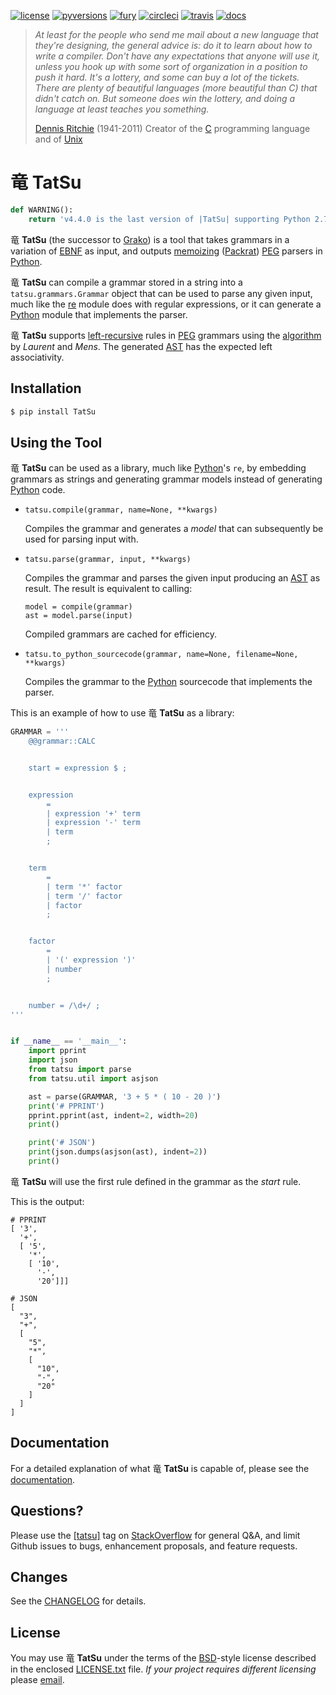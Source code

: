 [![license](https://img.shields.io/badge/license-BSD-blue.svg)](https://raw.githubusercontent.com/neogeny/tatsu/master/LICENSE.txt) [![pyversions](https://img.shields.io/pypi/pyversions/tatsu.svg)](https://pypi.python.org/pypi/tatsu) [![fury](https://badge.fury.io/py/tatsu.svg)](https://badge.fury.io/py/tatsu) [![circleci](https://circleci.com/gh/neogeny/TatSu.svg?style=shield)](https://circleci.com/gh/neogeny/TatSu) [![travis](https://secure.travis-ci.org/neogeny/TatSu.svg)](http://travis-ci.org/neogeny/TatSu) [![docs](https://readthedocs.org/projects/tatsu/badge/?version=stable)](http://tatsu.readthedocs.io/en/stable/)

> *At least for the people who send me mail about a new language that they're designing, the general advice is: do it to learn about how to write a compiler. Don't have any expectations that anyone will use it, unless you hook up with some sort of organization in a position to push it hard. It's a lottery, and some can buy a lot of the tickets. There are plenty of beautiful languages (more beautiful than C) that didn't catch on. But someone does win the lottery, and doing a language at least teaches you something.*
> 
> [Dennis Ritchie](http://en.wikipedia.org/wiki/Dennis_Ritchie) (1941-2011) Creator of the [C](http://en.wikipedia.org/wiki/C_language) programming language and of [Unix](http://en.wikipedia.org/wiki/Unix)

# 竜 **TatSu**

``` python
def WARNING():
    return 'v4.4.0 is the last version of |TatSu| supporting Python 2.7'
```

竜 **TatSu** (the successor to [Grako](https://bitbucket.org/neogeny/grako/)) is a tool that takes grammars in a variation of [EBNF](http://en.wikipedia.org/wiki/Ebnf) as input, and outputs [memoizing](http://en.wikipedia.org/wiki/Memoization) ([Packrat](http://bford.info/packrat/)) [PEG](http://en.wikipedia.org/wiki/Parsing_expression_grammar) parsers in [Python](http://python.org).

竜 **TatSu** can compile a grammar stored in a string into a `tatsu.grammars.Grammar` object that can be used to parse any given input, much like the [re](https://docs.python.org/3.7/library/re.html) module does with regular expressions, or it can generate a [Python](http://python.org) module that implements the parser.

竜 **TatSu** supports [left-recursive](https://en.wikipedia.org/wiki/Left_recursion) rules in [PEG](http://en.wikipedia.org/wiki/Parsing_expression_grammar) grammars using the [algorithm](http://norswap.com/pubs/sle2016.pdf) by *Laurent* and *Mens*. The generated [AST](http://en.wikipedia.org/wiki/Abstract_syntax_tree) has the expected left associativity.

## Installation

``` bash
$ pip install TatSu
```

## Using the Tool

竜 **TatSu** can be used as a library, much like [Python](http://python.org)'s `re`, by embedding grammars as strings and generating grammar models instead of generating [Python](http://python.org) code.

  - `tatsu.compile(grammar, name=None, **kwargs)`
    
    Compiles the grammar and generates a *model* that can subsequently be used for parsing input with.

  - `tatsu.parse(grammar, input, **kwargs)`
    
    Compiles the grammar and parses the given input producing an [AST](http://en.wikipedia.org/wiki/Abstract_syntax_tree) as result. The result is equivalent to calling:
    
        model = compile(grammar)
        ast = model.parse(input)
    
    Compiled grammars are cached for efficiency.

  - `tatsu.to_python_sourcecode(grammar, name=None, filename=None, **kwargs)`
    
    Compiles the grammar to the [Python](http://python.org) sourcecode that implements the parser.

This is an example of how to use 竜 **TatSu** as a library:

``` python
GRAMMAR = '''
    @@grammar::CALC


    start = expression $ ;


    expression
        =
        | expression '+' term
        | expression '-' term
        | term
        ;


    term
        =
        | term '*' factor
        | term '/' factor
        | factor
        ;


    factor
        =
        | '(' expression ')'
        | number
        ;


    number = /\d+/ ;
'''


if __name__ == '__main__':
    import pprint
    import json
    from tatsu import parse
    from tatsu.util import asjson

    ast = parse(GRAMMAR, '3 + 5 * ( 10 - 20 )')
    print('# PPRINT')
    pprint.pprint(ast, indent=2, width=20)
    print()

    print('# JSON')
    print(json.dumps(asjson(ast), indent=2))
    print()
```

竜 **TatSu** will use the first rule defined in the grammar as the *start* rule.

This is the output:

``` console
# PPRINT
[ '3',
  '+',
  [ '5',
    '*',
    [ '10',
      '-',
      '20']]]

# JSON
[
  "3",
  "+",
  [
    "5",
    "*",
    [
      "10",
      "-",
      "20"
    ]
  ]
]
```

## Documentation

For a detailed explanation of what 竜 **TatSu** is capable of, please see the [documentation](http://tatsu.readthedocs.io/).

## Questions?

Please use the [\[tatsu\]](https://stackoverflow.com/tags/tatsu/info) tag on [StackOverflow](http://stackoverflow.com/tags/tatsu/info) for general Q\&A, and limit Github issues to bugs, enhancement proposals, and feature requests.

## Changes

See the [CHANGELOG](https://github.com/neogeny/TatSu/releases) for details.

## License

You may use 竜 **TatSu** under the terms of the [BSD](http://en.wikipedia.org/wiki/BSD_licenses#2-clause_license_.28.22Simplified_BSD_License.22_or_.22FreeBSD_License.22.29)-style license described in the enclosed [LICENSE.txt](LICENSE.txt) file. *If your project requires different licensing* please [email](mailto:apalala@gmail.com).
